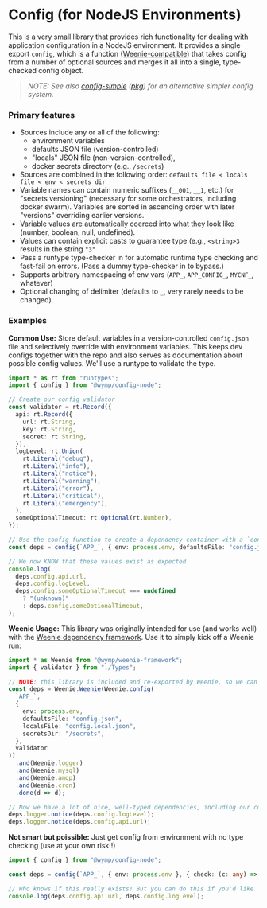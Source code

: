 Config (for NodeJS Environments)
================================================================================================

This is a very small library that provides rich functionality for dealing with application
configuration in a NodeJS environment. It provides a single export `config`, which is a function
([Weenie-compatible](https://github.com/wymp/weenie-framework)) that takes config from a number of
optional sources and merges it all into a single, type-checked config object.

>
> *NOTE: See also [config-simple](https://github.com/wymp/config-simple) ([pkg](https://www.npmjs.com/package/@wymp/config-simple))
> for an alternative simpler config system.*
>


### Primary features

* Sources include any or all of the following:
  * environment variables
  * defaults JSON file (version-controlled)
  * "locals" JSON file (non-version-controlled),
  * docker secrets directory (e.g., `/secrets`)
* Sources are combined in the following order: `defaults file < locals file < env < secrets dir`
* Variable names can contain numeric suffixes (`__001`, `__1`, etc.) for "secrets versioning"
  (necessary for some orchestrators, including docker swarm). Variables are sorted in ascending
  order with later "versions" overriding earlier versions.
* Variable values are automatically coerced into what they look like (number, boolean, null,
  undefined).
* Values can contain explicit casts to guarantee type (e.g., `<string>3` results in the string `"3"`
* Pass a runtype type-checker in for automatic runtime type checking and fast-fail on errors. (Pass
  a dummy type-checker in to bypass.)
* Supports arbitrary namespacing of env vars (`APP_`, `APP_CONFIG_`, `MYCNF_`, whatever)
* Optional changing of delimiter (defaults to `_`, very rarely needs to be changed).
  

### Examples

**Common Use:** Store default variables in a version-controlled `config.json` file and selectively
override with environment variables. This keeps dev configs together with the repo and also serves
as documentation about possible config values. We'll use a runtype to validate the type.

```ts
import * as rt from "runtypes";
import { config } from "@wymp/config-node";

// Create our config validator
const validator = rt.Record({
  api: rt.Record({
    url: rt.String,
    key: rt.String,
    secret: rt.String,
  }),
  logLevel: rt.Union(
    rt.Literal("debug"),
    rt.Literal("info"),
    rt.Literal("notice"),
    rt.Literal("warning"),
    rt.Literal("error"),
    rt.Literal("critical"),
    rt.Literal("emergency"),
  ),
  someOptionalTimeout: rt.Optional(rt.Number),
});

// Use the config function to create a dependency container with a `config` object
const deps = config(`APP_`, { env: process.env, defaultsFile: "config.json" }, validator);

// We now KNOW that these values exist as expected
console.log(
  deps.config.api.url,
  deps.config.logLevel,
  deps.config.someOptionalTimeout === undefined
    ? "(unknown)"
    : deps.config.someOptionalTimeout,
);
```

**Weenie Usage:** This library was originally intended for use (and works well) with the
[Weenie dependency framework](https://github.com/wymp/weenie-framework). Use it to simply kick off
a Weenie run:

```ts
import * as Weenie from "@wymp/weenie-framework";
import { validator } from "./Types";

// NOTE: this library is included and re-exported by Weenie, so we can use it directly from there
const deps = Weenie.Weenie(Weenie.config(
  `APP_`,
  {
    env: process.env,
    defaultsFile: "config.json",
    localsFile: "config.local.json",
    secretsDir: "/secrets",
  },
  validator
))
  .and(Weenie.logger)
  .and(Weenie.mysql)
  .and(Weenie.amqp)
  .and(Weenie.cron)
  .done(d => d);

// Now we have a lot of nice, well-typed dependencies, including our config
deps.logger.notice(deps.config.logLevel);
deps.logger.notice(deps.config.api.url);
```

**Not smart but poissible:** Just get config from environment with no type checking (use at your own
risk!!)

```ts
import { config } from "@wymp/config-node";

const deps = config(`APP_`, { env: process.env }, { check: (c: any) => c });

// Who knows if this really exists! But you can do this if you'd like
console.log(deps.config.api.url, deps.config.logLevel);
```

